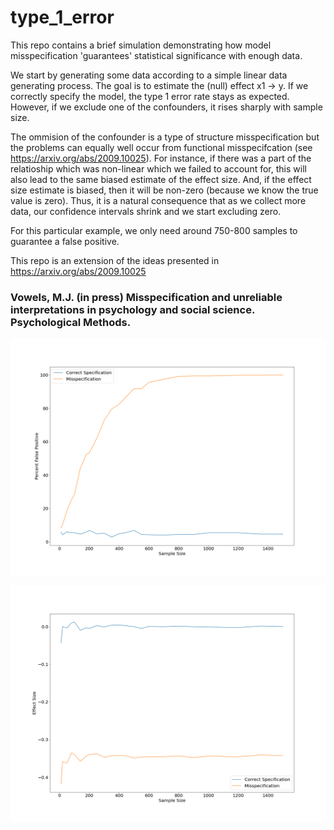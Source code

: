 # type_1_error

This repo contains a brief simulation demonstrating how model misspecification 'guarantees' statistical significance with enough data.

We start by generating some data according to a simple linear data generating process. The goal is to estimate the (null) effect x1 -> y. If we correctly specify the model, the type 1 error rate stays as expected. However, if we exclude one of the confounders, it rises sharply with sample size.

The ommision of the confounder is a type of structure misspecification but the problems can equally well occur from functional misspecifcation   (see https://arxiv.org/abs/2009.10025). For instance, if there was a part of the relatioship which was non-linear which we failed to account for, this will also lead to the same biased estimate of the effect size. And, if the effect size estimate is biased, then it will be non-zero (because we know the true value is zero). Thus, it is a natural consequence that as we collect more data, our confidence intervals shrink and we start excluding zero.

For this particular example, we only need around 750-800 samples to guarantee a false positive. 

This repo is an extension of the ideas presented in https://arxiv.org/abs/2009.10025 

### Vowels, M.J. (in press) Misspecification and unreliable interpretations in psychology and social science. Psychological Methods.

![alt text](https://github.com/matthewvowels1/type_1_error/blob/main/type_1_error_rate_misspecification.png)


![alt text](https://github.com/matthewvowels1/type_1_error/blob/main/effect_size_null_effect_misspecification.png)

